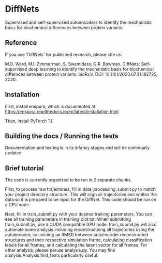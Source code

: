 # DiffNets

Supervised and self-supervised autoencoders to identify the mechanistic basis for biochemical differences between protein variants.

## Reference

If you use 'DiffNets' for published research, please cite us:

M.D. Ward, M.I. Zimmerman, S. Swamidass, G.R. Bowman. DiffNets: Self-supervised deep learning to identify the mechanistic basis for biochemical differnces between protein variants. bioRxiv. DOI: 10.1101/2020.07.01.182725, 2020.

## Installation

First, install enspara, which is documented at https://enspara.readthedocs.io/en/latest/installation.html

Then, install PyTorch 1.1.

## Building the docs / Running the tests

Documentation and testing is in its infancy stages and will be continually updated.

## Brief tutorial

The code is currently organized to be run in 2 separate chunks.

First, to process raw trajectories, fill in data_processing_submit.py to match your project directory structure. This will align all trajectories and whiten the data so it is prepared to be input for the DiffNet. This code should be run on a CPU node.

Next, fill in train_submit.py with your desired training parameters. You can see all training parameters in training_dict.txt. When submitting train_submit.py, use a CUDA compatible GPU node. train_submit.py will also automate some analysis including reconstructiong all trajectories using the autoencoder, calculating an RMSD between autoencoder reconstructed structures and their respective simulation frame, calculating classification labels for all frames, and calculating the latent vector for all frames. For other analysis, please peruse analysis.py. You may find analysis.Analysis.find_feats particularly useful.
